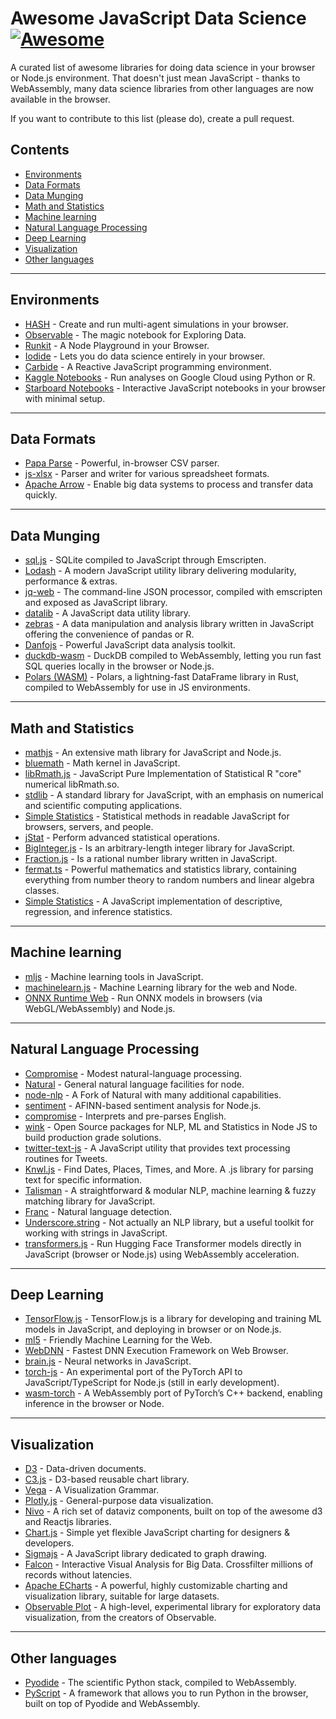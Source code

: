 # Awesome JavaScript Data Science [![Awesome](https://awesome.re/badge.svg)](https://awesome.re)

A curated list of awesome libraries for doing data science in your
browser or Node.js environment. That doesn't just mean JavaScript - thanks to WebAssembly, many data
science libraries from other languages are now available in the browser.

If you want to contribute to this list (please do), create a pull request.

## Contents

- [Environments](#environments)
- [Data Formats](#data-formats)
- [Data Munging](#data-munging)
- [Math and Statistics](#math-and-statistics)
- [Machine learning](#machine-learning)
- [Natural Language Processing](#natural-language-processing)
- [Deep Learning](#deep-learning)
- [Visualization](#visualization)
- [Other languages](#other-languages)

---

## Environments

- [HASH](https://hash.ai/) - Create and run multi-agent simulations in your browser.
- [Observable](https://observablehq.com/) - The magic notebook for Exploring Data.
- [Runkit](https://runkit.com/home) - A Node Playground in your Browser.
- [Iodide](https://alpha.iodide.io/) - Lets you do data science entirely in your browser.
- [Carbide](https://alpha.trycarbide.com) - A Reactive JavaScript programming environment.
- [Kaggle Notebooks](https://www.kaggle.com/kernels) - Run analyses on Google Cloud using Python or R.
- [Starboard Notebooks](https://starboard.gg/) - Interactive JavaScript notebooks in your browser with minimal setup.  

---

## Data Formats

- [Papa Parse](https://www.papaparse.com/) - Powerful, in-browser CSV parser.
- [js-xlsx](https://github.com/SheetJS/js-xlsx) - Parser and writer for various spreadsheet formats.
- [Apache Arrow](https://github.com/apache/arrow/tree/master/js) - Enable big data systems to process and transfer data quickly.

---

## Data Munging

- [sql.js](https://github.com/kripken/sql.js/) - SQLite compiled to JavaScript through Emscripten.
- [Lodash](https://lodash.com/) - A modern JavaScript utility library delivering modularity, performance & extras.
- [jq-web](https://github.com/fiatjaf/jq-web) - The command-line JSON processor, compiled with emscripten and exposed as JavaScript library.
- [datalib](http://vega.github.io/datalib/) - A JavaScript data utility library.
- [zebras](https://github.com/nickslevine/zebras) - A data manipulation and analysis library written in JavaScript offering the convenience of pandas or R.
- [Danfojs](https://github.com/opensource9ja/danfojs) - Powerful JavaScript data analysis toolkit.
- [duckdb-wasm](https://github.com/duckdb/duckdb-wasm) - DuckDB compiled to WebAssembly, letting you run fast SQL queries locally in the browser or Node.js.  
- [Polars (WASM)](https://github.com/pola-rs/polars/tree/master/py-polars/polars-wasm) - Polars, a lightning-fast DataFrame library in Rust, compiled to WebAssembly for use in JS environments.

---

## Math and Statistics

- [mathjs](https://mathjs.org/) - An extensive math library for JavaScript and Node.js.
- [bluemath](https://github.com/bluemathsoft/bluemath) - Math kernel in JavaScript.
- [libRmath.js](https://github.com/jacobbogers/libRmath.js/) - JavaScript Pure Implementation of Statistical R "core" numerical libRmath.so.
- [stdlib](https://github.com/stdlib-js/stdlib) - A standard library for JavaScript, with an emphasis on numerical and scientific computing applications.
- [Simple Statistics](https://simplestatistics.org/) - Statistical methods in readable JavaScript for browsers, servers, and people.
- [jStat](http://jstat.github.io/) - Perform advanced statistical operations.
- [BigInteger.js](https://github.com/peterolson/BigInteger.js) - Is an arbitrary-length integer library for JavaScript.
- [Fraction.js](https://github.com/infusion/Fraction.js) - Is a rational number library written in JavaScript.
- [fermat.ts](https://github.com/mathigon/fermat.js) - Powerful mathematics and statistics library, containing everything from number theory to random numbers and linear algebra classes.
- [Simple Statistics](https://github.com/simple-statistics/simple-statistics) - A JavaScript implementation of descriptive, regression, and inference statistics.

---

## Machine learning

- [mljs](https://github.com/mljs/ml) - Machine learning tools in JavaScript.
- [machinelearn.js](https://www.machinelearnjs.com/) - Machine Learning library for the web and Node.
- [ONNX Runtime Web](https://onnxruntime.ai/docs/api/javascript/) - Run ONNX models in browsers (via WebGL/WebAssembly) and Node.js.

---

## Natural Language Processing

- [Compromise](https://github.com/spencermountain/compromise) - Modest natural-language processing.
- [Natural](https://github.com/NaturalNode/natural) - General natural language facilities for node.
- [node-nlp](https://github.com/axa-group/nlp.js##readme) - A Fork of Natural with many additional capabilities.
- [sentiment](https://github.com/thisandagain/sentiment) - AFINN-based sentiment analysis for Node.js.
- [compromise](http://compromise.cool/) - Interprets and pre-parses English.
- [wink](https://winkjs.org/) - Open Source packages for NLP, ML and Statistics in Node JS to build production grade solutions.
- [twitter-text-js](https://github.com/twitter/twitter-text/tree/master/js) - A JavaScript utility that provides text processing routines for Tweets.
- [Knwl.js](https://github.com/benhmoore/Knwl.js) - Find Dates, Places, Times, and More. A .js library for parsing text for specific information.
- [Talisman](http://yomguithereal.github.io/talisman/) - A straightforward & modular NLP, machine learning & fuzzy matching library for JavaScript.
- [Franc](https://github.com/wooorm/franc) - Natural language detection.
- [Underscore.string](http://epeli.github.io/underscore.string/) - Not actually an NLP library, but a useful toolkit for working with strings in JavaScript.
- [transformers.js](https://github.com/xenova/transformers.js) - Run Hugging Face Transformer models directly in JavaScript (browser or Node.js) using WebAssembly acceleration.

---

## Deep Learning

- [TensorFlow.js](https://www.tensorflow.org/js) - TensorFlow.js is a library for developing and training ML models in JavaScript, and deploying in browser or on Node.js.
- [ml5](https://ml5js.org/) - Friendly Machine Learning for the Web.
- [WebDNN](https://mil-tokyo.github.io/webdnn/) - Fastest DNN Execution Framework on Web Browser.
- [brain.js](https://brain.js.org/) - Neural networks in JavaScript.
- [torch-js](https://github.com/pytorch/torch-js) - An experimental port of the PyTorch API to JavaScript/TypeScript for Node.js (still in early development).  
- [wasm-torch](https://github.com/abetlen/wasm-torch) - A WebAssembly port of PyTorch’s C++ backend, enabling inference in the browser or Node.

---

## Visualization

- [D3](https://d3js.org) - Data-driven documents.
- [C3.js](https://c3js.org/) - D3-based reusable chart library.
- [Vega](https://vega.github.io/vega/) - A Visualization Grammar.
- [Plotly.js](https://plot.ly/JavaScript/) - General-purpose data visualization.
- [Nivo](https://nivo.rocks/) - A rich set of dataviz components, built on top of the awesome d3 and Reactjs libraries.
- [Chart.js](https://www.chartjs.org/) - Simple yet flexible JavaScript charting for designers & developers.
- [Sigmajs](http://sigmajs.org/) - A JavaScript library dedicated to graph drawing.
- [Falcon](https://github.com/uwdata/falcon) - Interactive Visual Analysis for Big Data. Crossfilter millions of records without latencies.
- [Apache ECharts](https://echarts.apache.org/) - A powerful, highly customizable charting and visualization library, suitable for large datasets.  
- [Observable Plot](https://github.com/observablehq/plot) - A high-level, experimental library for exploratory data visualization, from the creators of Observable.

---

## Other languages

- [Pyodide](https://github.com/iodide-project/pyodide) - The scientific Python stack, compiled to WebAssembly.
- [PyScript](https://pyscript.net/) - A framework that allows you to run Python in the browser, built on top of Pyodide and WebAssembly.

